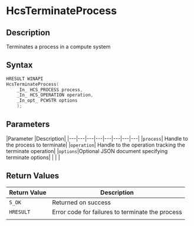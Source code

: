 # HcsTerminateProcess

## Description

Terminates a process in a compute system

## Syntax

```cpp
HRESULT WINAPI
HcsTerminateProcess(
    _In_ HCS_PROCESS process,
    _In_ HCS_OPERATION operation,
    _In_opt_ PCWSTR options
    );
```

## Parameters

|Parameter     |Description|
|---|---|---|---|---|---|---|---|
|`process`| Handle to the process to terminate|
|`operation`| Handle to the operation tracking the terminate operation|
|`options`|Optional JSON document specifying terminate options|
|    |    |

## Return Values

|Return Value | Description|
|---|---|
|`S_OK`| Returned on success|
|`HRESULT`|Error code for failures to terminate the process|
|    |    |
